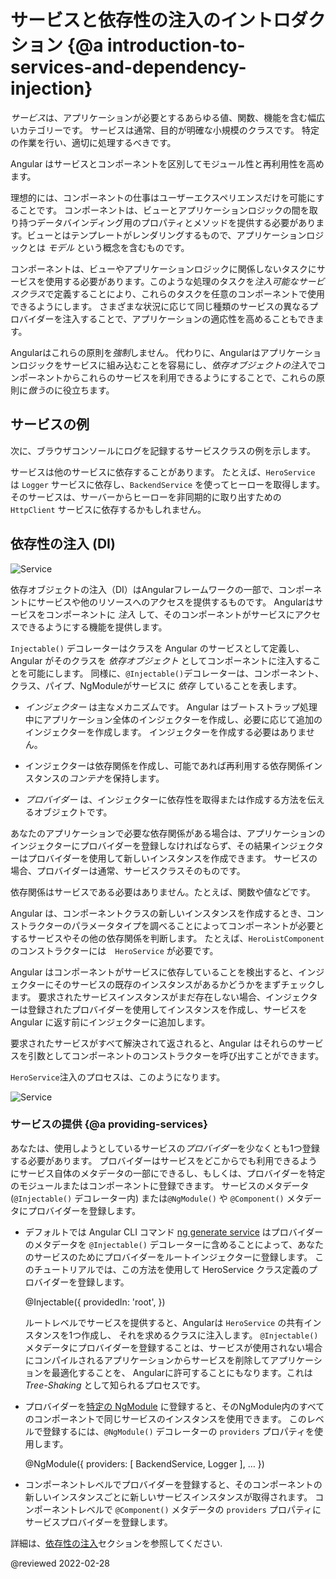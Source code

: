 # サービスと依存性の注入のイントロダクション {@a introduction-to-services-and-dependency-injection}

*サービス*は、アプリケーションが必要とするあらゆる値、関数、機能を含む幅広いカテゴリーです。
サービスは通常、目的が明確な小規模のクラスです。
特定の作業を行い、適切に処理するべきです。

Angular はサービスとコンポーネントを区別してモジュール性と再利用性を高めます。

理想的には、コンポーネントの仕事はユーザーエクスペリエンスだけを可能にすることです。
コンポーネントは、ビューとアプリケーションロジックの間を取り持つデータバインディング用のプロパティとメソッドを提供する必要があります。ビューとはテンプレートがレンダリングするもので、アプリケーションロジックとは *モデル* という概念を含むものです。

コンポーネントは、ビューやアプリケーションロジックに関係しないタスクにサービスを使用する必要があります。このような処理のタスクを*注入可能なサービスクラス*で定義することにより、これらのタスクを任意のコンポーネントで使用できるようにします。
さまざまな状況に応じて同じ種類のサービスの異なるプロバイダーを注入することで、アプリケーションの適応性を高めることもできます。

Angularはこれらの原則を*強制*しません。
代わりに、Angularはアプリケーションロジックをサービスに組み込むことを容易にし、*依存オブジェクトの注入*でコンポーネントからこれらのサービスを利用できるようにすることで、これらの原則に*倣う*のに役立ちます。

## サービスの例

次に、ブラウザコンソールにログを記録するサービスクラスの例を示します。

<code-example header="src/app/logger.service.ts (class)" path="architecture/src/app/logger.service.ts" region="class"></code-example>

サービスは他のサービスに依存することがあります。
たとえば、`HeroService` は `Logger` サービスに依存し、`BackendService` を使ってヒーローを取得します。
そのサービスは、サーバーからヒーローを非同期的に取り出すための `HttpClient` サービスに依存するかもしれません。

<code-example header="src/app/hero.service.ts (class)" path="architecture/src/app/hero.service.ts" region="class"></code-example>

## 依存性の注入 (DI)

<div class="lightbox">

<img alt="Service" class="left" src="generated/images/guide/architecture/dependency-injection.png">

</div>

依存オブジェクトの注入（DI）はAngularフレームワークの一部で、コンポーネントにサービスや他のリソースへのアクセスを提供するものです。
Angularはサービスをコンポーネントに *注入* して、そのコンポーネントがサービスにアクセスできるようにする機能を提供します。

`Injectable()` デコレーターはクラスを Angular のサービスとして定義し、Angular がそのクラスを *依存オブジェクト* としてコンポーネントに注入することを可能にします。
同様に、`@Injectable()`デコレーターは、コンポーネント、クラス、パイプ、NgModuleがサービスに *依存* していることを表します。

*  *インジェクター* は主なメカニズムです。
   Angular はブートストラップ処理中にアプリケーション全体のインジェクターを作成し、必要に応じて追加のインジェクターを作成します。
   インジェクターを作成する必要はありません。

*  インジェクターは依存関係を作成し、可能であれば再利用する依存関係インスタンスの*コンテナ*を保持します。
*  *プロバイダー* は、インジェクターに依存性を取得または作成する方法を伝えるオブジェクトです。

あなたのアプリケーションで必要な依存関係がある場合は、アプリケーションのインジェクターにプロバイダーを登録しなければならず、その結果インジェクターはプロバイダーを使用して新しいインスタンスを作成できます。
サービスの場合、プロバイダーは通常、サービスクラスそのものです。

<div class="alert is-helpful">

依存関係はサービスである必要はありません。たとえば、関数や値などです。

</div>

Angular は、コンポーネントクラスの新しいインスタンスを作成するとき、コンストラクターのパラメータタイプを調べることによってコンポーネントが必要とするサービスやその他の依存関係を判断します。
たとえば、`HeroListComponent` のコンストラクターには　`HeroService` が必要です。

<code-example header="src/app/hero-list.component.ts (constructor)" path="architecture/src/app/hero-list.component.ts" region="ctor"></code-example>

Angular はコンポーネントがサービスに依存していることを検出すると、インジェクターにそのサービスの既存のインスタンスがあるかどうかをまずチェックします。
要求されたサービスインスタンスがまだ存在しない場合、インジェクターは登録されたプロバイダーを使用してインスタンスを作成し、サービスを Angular に返す前にインジェクターに追加します。

要求されたサービスがすべて解決されて返されると、Angular はそれらのサービスを引数としてコンポーネントのコンストラクターを呼び出すことができます。

`HeroService`注入のプロセスは、このようになります。

<div class="lightbox">

<img alt="Service" class="left" src="generated/images/guide/architecture/injector-injects.png">

</div>

### サービスの提供 {@a providing-services}

あなたは、使用しようとしているサービスの*プロバイダー*を少なくとも1つ登録する必要があります。
プロバイダーはサービスをどこからでも利用できるようにサービス自体のメタデータの一部にできるし、もしくは、プロバイダーを特定のモジュールまたはコンポーネントに登録できます。
サービスのメタデータ(`@Injectable()` デコレーター内) または`@NgModule()` や `@Component()` メタデータにプロバイダーを登録します。

*  デフォルトでは Angular CLI コマンド [ng generate service](cli/generate) はプロバイダーのメタデータを `@Injectable()` デコレーターに含めることによって、あなたのサービスのためにプロバイダーをルートインジェクターに登録します。
   このチュートリアルでは、この方法を使用して HeroService クラス定義のプロバイダーを登録します。

   <code-example format="typescript" language="typescript">

   &commat;Injectable({
    providedIn: 'root',
   })

   </code-example>

   ルートレベルでサービスを提供すると、Angularは `HeroService` の共有インスタンスを1つ作成し、
   それを求めるクラスに注入します。
   `@Injectable()` メタデータにプロバイダーを登録することは、サービスが使用されない場合にコンパイルされるアプリケーションからサービスを削除してアプリケーションを最適化することを、
   Angularに許可することにもなります。これは *Tree-Shaking* として知られるプロセスです。

*  プロバイダーを[特定の NgModule](guide/architecture-modules) に登録すると、そのNgModule内のすべてのコンポーネントで同じサービスのインスタンスを使用できます。
   このレベルで登録するには、`@NgModule()` デコレーターの `providers` プロパティを使用します。

    <code-example format="typescript" language="typescript">

    &commat;NgModule({
      providers: [
      BackendService,
      Logger
     ],
     &hellip;
    })

    </code-example>

*  コンポーネントレベルでプロバイダーを登録すると、そのコンポーネントの新しいインスタンスごとに新しいサービスインスタンスが取得されます。
   コンポーネントレベルで `@Component()` メタデータの `providers` プロパティにサービスプロバイダーを登録します。

   <code-example header="src/app/hero-list.component.ts (component providers)" path="architecture/src/app/hero-list.component.ts" region="providers"></code-example>

詳細は、[依存性の注入](guide/dependency-injection)セクションを参照してください.

<!-- links -->

<!-- external links -->

<!-- end links -->

@reviewed 2022-02-28
